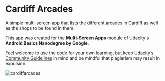 # Cardiff Arcades
A simple multi-screen app that lists the different arcades in Cardiff as well as the shops to be found in them.

This app was created for the **Multi-Screen Apps** module of Udacity's **Android Basics Nanodegree by Google**. 

Feel welcome to use the code for your own learning, but keep [Udacity’s Community Guidelines](https://eu.udacity.com/legal/community-guidelines) in mind and be mindful that plagiarism may result in expulsion.

![cardiffarcades](https://user-images.githubusercontent.com/2998162/62643692-709e9f80-b940-11e9-8e0f-77ce84a1ba20.gif)
